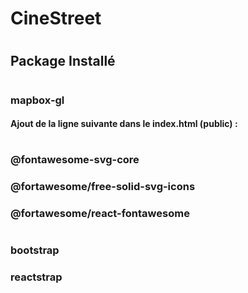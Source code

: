 # CineStreet
#
## Package Installé
#
### mapbox-gl
#### Ajout de la ligne suivante dans le index.html (public) :
#### <link href="https://api.mapbox.com/mapbox-gl-js/v1.9.0/mapbox-gl.css" rel="stylesheet" />
#
### @fontawesome-svg-core
### @fortawesome/free-solid-svg-icons
### @fortawesome/react-fontawesome
#
### bootstrap
### reactstrap